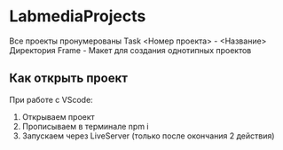 # LabmediaProjects

Все проекты пронумерованы Task <Номер проекта> - <Название>
Директория Frame - Макет для создания однотипных проектов

## Как открыть проект

При работе с VScode:

1. Открываем проект
2. Прописываем в терминале npm i
3. Запускаем через LiveServer (только после окончания 2 действия)
